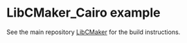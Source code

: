 # LibCMaker_Cairo example

See the main repository [LibCMaker](https://github.com/LibCMaker/LibCMaker) for the build instructions.
